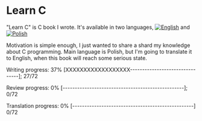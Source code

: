 # Learn C

"Learn C" is C book I wrote. It's available in two languages, [![English](https://github.com/kspalaiologos/LearnC/raw/master/common/english.bmp "English")](English) and [![Polish](https://github.com/kspalaiologos/LearnC/raw/master/common/polish.bmp "Polish")](Polish)
 
Motivation is simple enough, I just wanted to share a shard my knowledge about C programming.
Main language is Polish, but I'm going to translate it to English, when this book will reach some serious state.

Writing progress: 37% [XXXXXXXXXXXXXXXXXX--------------------------------]; 27/72

Review progress: 0% [--------------------------------------------------]; 0/72

Translation progress: 0% [--------------------------------------------------] 0/72
